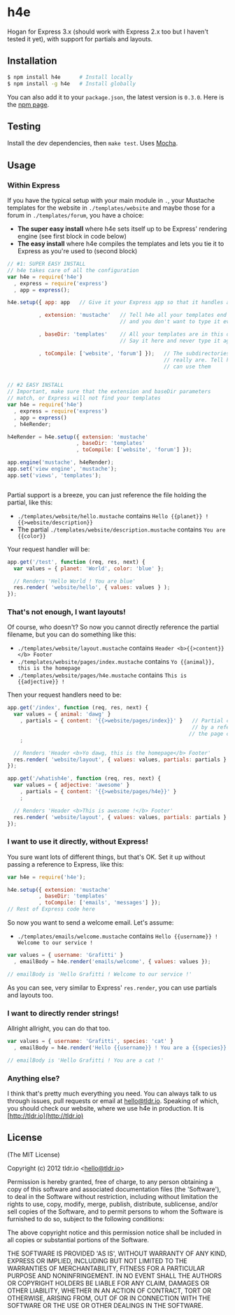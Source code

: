 h4e
===

Hogan for Express 3.x (should work with Express 2.x too but I haven't tested it yet), with support for partials and layouts.

## Installation

```bash
$ npm install h4e      # Install locally
$ npm install -g h4e   # Install globally
```

You can also add it to your `package.json`, the latest version is `0.3.0`. Here is the <a target="_blank" href="https://npmjs.org/package/h4e">npm page</a>.

## Testing

Install the dev dependencies, then `make test`. Uses <a target="_blank" href="http://visionmedia.github.com/mocha/">Mocha</a>.


## Usage
### Within Express

If you have the typical setup with your main module in `.`, your Mustache templates for the website in `./templates/website` 
and maybe those for a forum in `./templates/forum`, you have a choice:  
* **The super easy install** where h4e sets itself up to be Express' rendering engine (see first block in code below)
* **The easy install** where h4e compiles the templates and lets you tie it to Express as you're used to (second block)

```javascript
// #1: SUPER EASY INSTALL
// h4e takes care of all the configuration
var h4e = require('h4e')
  , express = require('express')
  , app = express();

h4e.setup({ app: app   // Give it your Express app so that it handles all the configuration

          , extension: 'mustache'   // Tell h4e all your templates end in '.mustache'
                                    // and you don't want to type it everytime

          , baseDir: 'templates'    // All your templates are in this directory or its descendants
                                    // Say it here and never type it again, h4e will know where to look

          , toCompile: ['website', 'forum'] });   // The subdirectories of baseDir where your templates
                                                  // really are. Tell h4e to compile them so you
                                                  // can use them


// #2 EASY INSTALL
// Important, make sure that the extension and baseDir parameters
// match, or Express will not find your templates
var h4e = require('h4e')
  , express = require('express')
  , app = express()
  , h4eRender;

h4eRender = h4e.setup({ extension: 'mustache'
                      , baseDir: 'templates'
                      , toCompile: ['website', 'forum'] });

app.engine('mustache', h4eRender);
app.set('view engine', 'mustache');
app.set('views', 'templates');



```

Partial support is a breeze, you can just reference the file holding the partial, like this:

* `./templates/website/hello.mustache` contains `Hello {{planet}} ! {{>website/description}}`
* The partial `./templates/website/description.mustache` contains `You are {{color}}`

Your request handler will be:

```javascript
app.get('/test', function (req, res, next) {
  var values = { planet: 'World', color: 'blue' };

  // Renders 'Hello World ! You are blue'
  res.render( 'website/hello', { values: values } );
});

```

### That's not enough, I want layouts!
Of course, who doesn't? So now you cannot directly reference the partial filename, but you can do something like this:

* `./templates/website/layout.mustache` contains `Header <b>{{>content}}</b> Footer`
* `./templates/website/pages/index.mustache` contains `Yo {{animal}}, this is the homepage`
* `./templates/website/pages/h4e.mustache` contains `This is {{adjective}} !`

Then your request handlers need to be:

```javascript
app.get('/index', function (req, res, next) {
  var values = { animal: 'dawg' }
    , partials = { content: '{{>website/pages/index}}' }   // Partial content is directly replaced
                                                           // by a reference to the partial holding
                                                          // the page contents: website/pages/index
    ;

  // Renders 'Header <b>Yo dawg, this is the homepage</b> Footer'
  res.render( 'website/layout', { values: values, partials: partials } );
});

app.get('/whatish4e', function (req, res, next) {
  var values = { adjective: 'awesome' }
    , partials = { content: '{{>website/pages/h4e}}' }
    ;

  // Renders 'Header <b>This is awesome !</b> Footer'
  res.render( 'website/layout', { values: values, partials: partials } );
});
```

### I want to use it directly, without Express!
You sure want lots of different things, but that's OK. Set it up without passing a reference to Express, like this:

```javascript
var h4e = require('h4e');

h4e.setup({ extension: 'mustache'
          , baseDir: 'templates'
          , toCompile: ['emails', 'messages'] });
// Rest of Express code here
```

So now you want to send a welcome email. Let's assume:
* `./templates/emails/welcome.mustache` contains `Hello {{username}} ! Welcome to our service !`

```javascript
var values = { username: 'Grafitti' }
  , emailBody = h4e.render('emails/welcome', { values: values });

// emailBody is 'Hello Grafitti ! Welcome to our service !'
```

As you can see, very similar to Express' `res.render`, you can use partials and layouts too.


### I want to directly render strings!
Allright allright, you can do that too.

```javascript
var values = { username: 'Grafitti', species: 'cat' }
  , emailBody = h4e.render('Hello {{username}} ! You are a {{species}}', { values: values });

// emailBody is 'Hello Grafitti ! You are a cat !'
```

### Anything else?
I think that's pretty much everything you need. You can always talk to us through issues, pull requests or email at hello@tldr.io.
Speaking of which, you should check our website, where we use h4e in production. It is [http://tldr.io](http://tldr.io)



## License 

(The MIT License)

Copyright (c) 2012 tldr.io &lt;hello@tldr.io&gt;

Permission is hereby granted, free of charge, to any person obtaining
a copy of this software and associated documentation files (the
'Software'), to deal in the Software without restriction, including
without limitation the rights to use, copy, modify, merge, publish,
distribute, sublicense, and/or sell copies of the Software, and to
permit persons to whom the Software is furnished to do so, subject to
the following conditions:

The above copyright notice and this permission notice shall be
included in all copies or substantial portions of the Software.

THE SOFTWARE IS PROVIDED 'AS IS', WITHOUT WARRANTY OF ANY KIND,
EXPRESS OR IMPLIED, INCLUDING BUT NOT LIMITED TO THE WARRANTIES OF
MERCHANTABILITY, FITNESS FOR A PARTICULAR PURPOSE AND NONINFRINGEMENT.
IN NO EVENT SHALL THE AUTHORS OR COPYRIGHT HOLDERS BE LIABLE FOR ANY
CLAIM, DAMAGES OR OTHER LIABILITY, WHETHER IN AN ACTION OF CONTRACT,
TORT OR OTHERWISE, ARISING FROM, OUT OF OR IN CONNECTION WITH THE
SOFTWARE OR THE USE OR OTHER DEALINGS IN THE SOFTWARE.